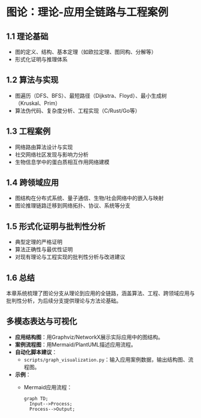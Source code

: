 # 图论：理论-应用全链路与工程案例

## 1.1 理论基础

- 图的定义、结构、基本定理（如欧拉定理、图同构、分解等）
- 形式化证明与推理体系

## 1.2 算法与实现

- 图遍历（DFS、BFS）、最短路径（Dijkstra、Floyd）、最小生成树（Kruskal、Prim）
- 算法伪代码、复杂度分析、工程实现（C/Rust/Go等）

## 1.3 工程案例

- 网络路由算法设计与实现
- 社交网络社区发现与影响力分析
- 生物信息学中的蛋白质相互作用网络建模

## 1.4 跨领域应用

- 图结构在分布式系统、量子通信、生物/社会网络中的嵌入与映射
- 图论推理链路迁移到网络拓扑、协议、系统等分支

## 1.5 形式化证明与批判性分析

- 典型定理的严格证明
- 算法正确性与最优性证明
- 对现有理论与工程实现的批判性分析与改进建议

## 1.6 总结

本章系统梳理了图论分支从理论到应用的全链路，涵盖算法、工程、跨领域应用与批判性分析，为后续分支提供理论与方法论基础。

## 多模态表达与可视化

- **应用结构图**：用Graphviz/NetworkX展示实际应用中的图结构。
- **案例流程图**：用Mermaid/PlantUML描述应用流程。
- **自动化脚本建议**：
  - `scripts/graph_visualization.py`：输入应用案例数据，输出结构图、流程图。
- **示例**：
  - Mermaid应用流程：

    ```mermaid
    graph TD;
      Input-->Process;
      Process-->Output;
    ```
